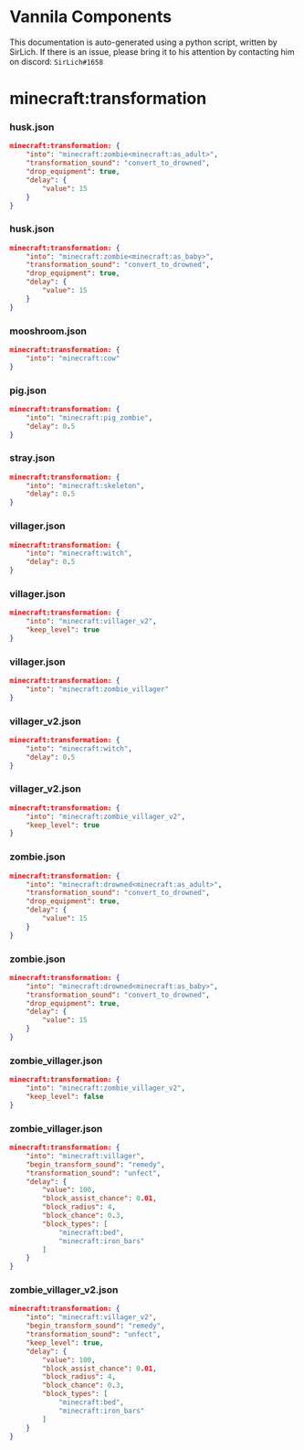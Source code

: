 # Vannila Components
This documentation is auto-generated using a python script, written by SirLich. If there is an issue, please bring it to his attention by contacting him on discord: `SirLich#1658`

# minecraft:transformation
### husk.json
```JSON
minecraft:transformation: {
    "into": "minecraft:zombie<minecraft:as_adult>",
    "transformation_sound": "convert_to_drowned",
    "drop_equipment": true,
    "delay": {
        "value": 15
    }
}
```

### husk.json
```JSON
minecraft:transformation: {
    "into": "minecraft:zombie<minecraft:as_baby>",
    "transformation_sound": "convert_to_drowned",
    "drop_equipment": true,
    "delay": {
        "value": 15
    }
}
```

### mooshroom.json
```JSON
minecraft:transformation: {
    "into": "minecraft:cow"
}
```

### pig.json
```JSON
minecraft:transformation: {
    "into": "minecraft:pig_zombie",
    "delay": 0.5
}
```

### stray.json
```JSON
minecraft:transformation: {
    "into": "minecraft:skeleton",
    "delay": 0.5
}
```

### villager.json
```JSON
minecraft:transformation: {
    "into": "minecraft:witch",
    "delay": 0.5
}
```

### villager.json
```JSON
minecraft:transformation: {
    "into": "minecraft:villager_v2",
    "keep_level": true
}
```

### villager.json
```JSON
minecraft:transformation: {
    "into": "minecraft:zombie_villager"
}
```

### villager_v2.json
```JSON
minecraft:transformation: {
    "into": "minecraft:witch",
    "delay": 0.5
}
```

### villager_v2.json
```JSON
minecraft:transformation: {
    "into": "minecraft:zombie_villager_v2",
    "keep_level": true
}
```

### zombie.json
```JSON
minecraft:transformation: {
    "into": "minecraft:drowned<minecraft:as_adult>",
    "transformation_sound": "convert_to_drowned",
    "drop_equipment": true,
    "delay": {
        "value": 15
    }
}
```

### zombie.json
```JSON
minecraft:transformation: {
    "into": "minecraft:drowned<minecraft:as_baby>",
    "transformation_sound": "convert_to_drowned",
    "drop_equipment": true,
    "delay": {
        "value": 15
    }
}
```

### zombie_villager.json
```JSON
minecraft:transformation: {
    "into": "minecraft:zombie_villager_v2",
    "keep_level": false
}
```

### zombie_villager.json
```JSON
minecraft:transformation: {
    "into": "minecraft:villager",
    "begin_transform_sound": "remedy",
    "transformation_sound": "unfect",
    "delay": {
        "value": 100,
        "block_assist_chance": 0.01,
        "block_radius": 4,
        "block_chance": 0.3,
        "block_types": [
            "minecraft:bed",
            "minecraft:iron_bars"
        ]
    }
}
```

### zombie_villager_v2.json
```JSON
minecraft:transformation: {
    "into": "minecraft:villager_v2",
    "begin_transform_sound": "remedy",
    "transformation_sound": "unfect",
    "keep_level": true,
    "delay": {
        "value": 100,
        "block_assist_chance": 0.01,
        "block_radius": 4,
        "block_chance": 0.3,
        "block_types": [
            "minecraft:bed",
            "minecraft:iron_bars"
        ]
    }
}
```

